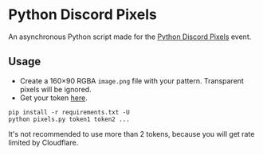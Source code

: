 # Python Discord Pixels

An asynchronous Python script made for the [Python Discord Pixels](https://pixels.pythondiscord.com/) event.

## Usage

- Create a 160×90 RGBA `image.png` file with your pattern. Transparent pixels will be ignored.
- Get your token [here](https://pixels.pythondiscord.com/authorize).

```shell
pip install -r requirements.txt -U
python pixels.py token1 token2 ...
```

It's not recommended to use more than 2 tokens, because you will get rate limited by Cloudflare.